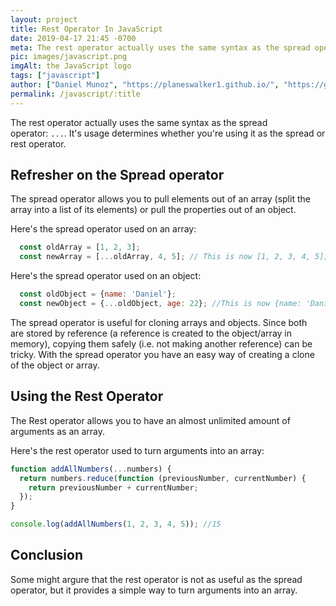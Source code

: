```yaml
---
layout: project
title: Rest Operator In JavaScript
date: 2019-04-17 21:45 -0700
meta: The rest operator actually uses the same syntax as the spread operator. It's usage determines whether you're using it as the spread or rest operator.
pic: images/javascript.png
imgAlt: the JavaScript logo
tags: ["javascript"]
author: ["Daniel Munoz", "https://planeswalker1.github.io/", "https://github.com/planeswalker1"]
permalink: /javascript/:title
---
```


The rest operator actually uses the same syntax as the spread operator: <code class="highlight__code">...</code>. It's usage determines whether you're using it as the spread or rest operator.

## Refresher on the Spread operator

The spread operator allows you to pull elements out of an array (split the array into a list of its elements) or pull the properties out of an object.

<p class="highlight__file-desc">Here's the spread operator used on an array:</p>

```javascript
  const oldArray = [1, 2, 3];
  const newArray = [...oldArray, 4, 5]; // This is now [1, 2, 3, 4, 5]; 
```

<p class="highlight__file-desc">Here's the spread operator used on an object:</p>

```javascript
  const oldObject = {name: 'Daniel'};
  const newObject = {...oldObject, age: 22}; //This is now {name: 'Daniel', age: 22} 
```

The spread operator is useful for cloning arrays and objects. Since both are stored by reference (a reference is created to the object/array in memory), copying them safely (i.e. not making another reference) can be tricky. With the spread operator you have an easy way of creating a clone of the object or array.

## Using the Rest Operator

The Rest operator allows you to have an almost unlimited amount of arguments as an array.

<p class="highlight__file-desc">Here's the rest operator used to turn arguments into an array:</p>

```javascript
function addAllNumbers(...numbers) {
  return numbers.reduce(function (previousNumber, currentNumber) {
    return previousNumber + currentNumber;
  });
}

console.log(addAllNumbers(1, 2, 3, 4, 5)); //15
```

## Conclusion

Some might argure that the rest operator is not as useful as the spread operator, but it provides a simple way to turn arguments into an array.
